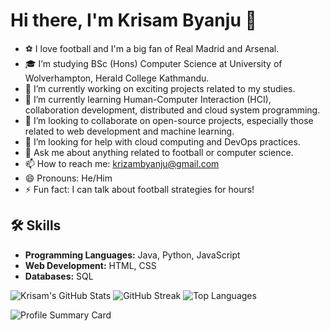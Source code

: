 # Hi there, I'm Krisam Byanju 👋

- ⚽ I love football and I'm a big fan of Real Madrid and Arsenal.
- 🎓 I’m studying BSc (Hons) Computer Science at University of Wolverhampton, Herald College Kathmandu.
- 🔭 I’m currently working on exciting projects related to my studies.
- 🌱 I’m currently learning Human-Computer Interaction (HCI), collaboration development, distributed and cloud system programming.
- 👯 I’m looking to collaborate on open-source projects, especially those related to web development and machine learning.
- 🤔 I’m looking for help with cloud computing and DevOps practices.
- 💬 Ask me about anything related to football or computer science.
- 📫 How to reach me: krizambyanju@gmail.com
- 😄 Pronouns: He/Him
- ⚡ Fun fact: I can talk about football strategies for hours!

## 🛠 Skills
- **Programming Languages:** Java, Python, JavaScript
- **Web Development:** HTML, CSS
- **Databases:** SQL

![Krisam's GitHub Stats](https://github-readme-stats.vercel.app/api?username=krizam&show_icons=true&theme=radical)
![GitHub Streak](https://github-readme-streak-stats.herokuapp.com/?user=krizam&theme=dark)
![Top Languages](https://github-readme-stats.vercel.app/api/top-langs/?username=krizam&layout=compact&theme=radical)

![Profile Summary Card](https://github-profile-summary-cards.vercel.app/api/cards/profile-details?username=krizam&theme=vue)
